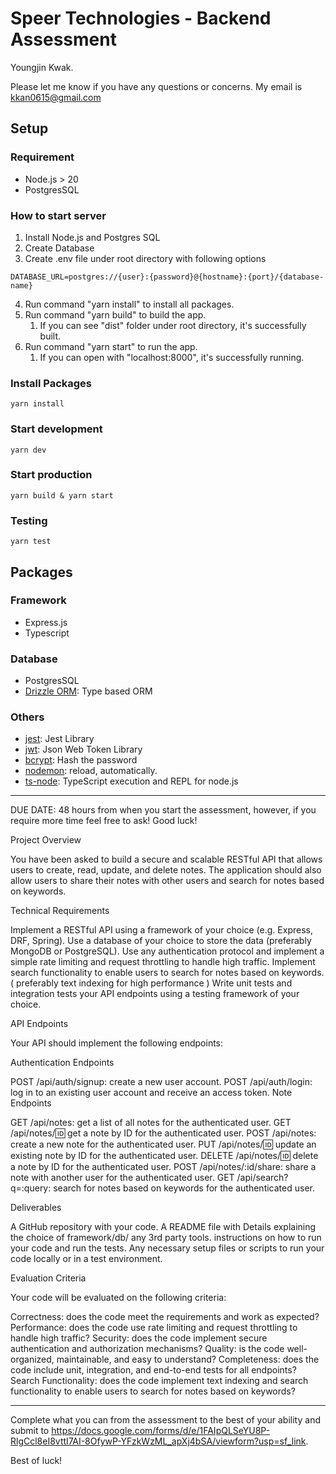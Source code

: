 # Speer Technologies - Backend Assessment
Youngjin Kwak.

Please let me know if you have any questions or concerns.
My email is kkan0615@gmail.com

## Setup
### Requirement
- Node.js > 20
- PostgresSQL

### How to start server
1. Install Node.js and Postgres SQL
2. Create Database
3. Create .env file under root directory with following options
```
DATABASE_URL=postgres://{user}:{password}@{hostname}:{port}/{database-name}
```
4. Run command "yarn install" to install all packages.
5. Run command "yarn build" to build the app.
   1. If you can see "dist" folder under root directory, it's successfully built.
6. Run command "yarn start" to run the app.
   1. If you can open with "localhost:8000", it's successfully running.

### Install Packages
```
yarn install
```

### Start development
```
yarn dev
```

### Start production
```
yarn build & yarn start
```

### Testing
```
yarn test
```

## Packages
### Framework
- Express.js
- Typescript
### Database
- PostgresSQL
- [Drizzle ORM](https://orm.drizzle.team/): Type based ORM
### Others
- [jest](https://jestjs.io/): Jest Library
- [jwt](https://jwt.io/): Json Web Token Library
- [bcrypt](https://github.com/kelektiv/node.bcrypt.js): Hash the password
- [nodemon](https://nodemon.io/): reload, automatically. 
- [ts-node](https://typestrong.org/ts-node/): TypeScript execution and REPL for node.js

-------------

DUE DATE: 48 hours from when you start the assessment, however, if you require more time feel free to ask! Good luck!



Project Overview

You have been asked to build a secure and scalable RESTful API that allows users to create, read, update, and delete notes. The application should also allow users to share their notes with other users and search for notes based on keywords.



Technical Requirements

Implement a RESTful API using a framework of your choice (e.g. Express, DRF, Spring).
Use a database of your choice to store the data (preferably MongoDB or PostgreSQL).
Use any authentication protocol and implement a simple rate limiting and request throttling to handle high traffic.
Implement search functionality to enable users to search for notes based on keywords. ( preferably text indexing for high performance )
Write unit tests and integration tests your API endpoints using a testing framework of your choice.


API Endpoints

Your API should implement the following endpoints:

Authentication Endpoints

POST /api/auth/signup: create a new user account.
POST /api/auth/login: log in to an existing user account and receive an access token.
Note Endpoints

GET /api/notes: get a list of all notes for the authenticated user.
GET /api/notes/:id: get a note by ID for the authenticated user.
POST /api/notes: create a new note for the authenticated user.
PUT /api/notes/:id: update an existing note by ID for the authenticated user.
DELETE /api/notes/:id: delete a note by ID for the authenticated user.
POST /api/notes/:id/share: share a note with another user for the authenticated user.
GET /api/search?q=:query: search for notes based on keywords for the authenticated user.


Deliverables

A GitHub repository with your code.
A README file with
Details explaining the choice of framework/db/ any 3rd party tools.
instructions on how to run your code and run the tests.
Any necessary setup files or scripts to run your code locally or in a test environment.


Evaluation Criteria

Your code will be evaluated on the following criteria:

Correctness: does the code meet the requirements and work as expected?
Performance: does the code use rate limiting and request throttling to handle high traffic?
Security: does the code implement secure authentication and authorization mechanisms?
Quality: is the code well-organized, maintainable, and easy to understand?
Completeness: does the code include unit, integration, and end-to-end tests for all endpoints?
Search Functionality: does the code implement text indexing and search functionality to enable users to search for notes based on keywords?




-------------



Complete what you can from the assessment to the best of your ability and submit to https://docs.google.com/forms/d/e/1FAIpQLSeYU8P-RlgCcl8eI8vttI7AI-8OfywP-YFzkWzML_apXj4bSA/viewform?usp=sf_link.



Best of luck!